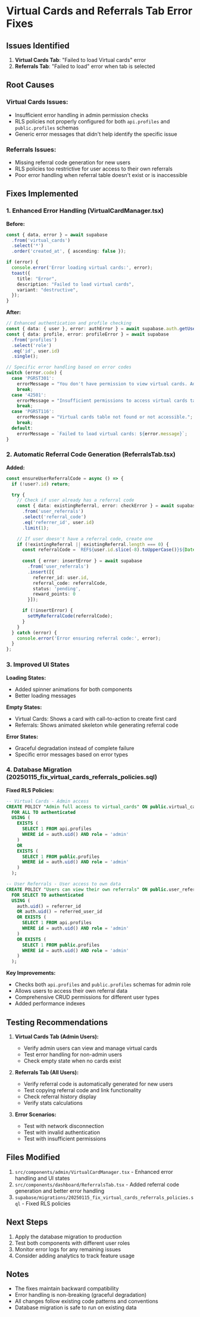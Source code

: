 # Virtual Cards and Referrals Tab Error Fixes

## Issues Identified

1. **Virtual Cards Tab**: "Failed to load Virtual cards" error
2. **Referrals Tab**: "Failed to load" error when tab is selected

## Root Causes

### Virtual Cards Issues:
- Insufficient error handling in admin permission checks
- RLS policies not properly configured for both `api.profiles` and `public.profiles` schemas
- Generic error messages that didn't help identify the specific issue

### Referrals Issues:
- Missing referral code generation for new users
- RLS policies too restrictive for user access to their own referrals
- Poor error handling when referral table doesn't exist or is inaccessible

## Fixes Implemented

### 1. Enhanced Error Handling (VirtualCardManager.tsx)

**Before:**
```typescript
const { data, error } = await supabase
  .from('virtual_cards')
  .select('*')
  .order('created_at', { ascending: false });

if (error) {
  console.error('Error loading virtual cards:', error);
  toast({
    title: "Error",
    description: "Failed to load virtual cards",
    variant: "destructive",
  });
}
```

**After:**
```typescript
// Enhanced authentication and profile checking
const { data: { user }, error: authError } = await supabase.auth.getUser();
const { data: profile, error: profileError } = await supabase
  .from('profiles')
  .select('role')
  .eq('id', user.id)
  .single();

// Specific error handling based on error codes
switch (error.code) {
  case 'PGRST301':
    errorMessage = "You don't have permission to view virtual cards. Admin access required.";
    break;
  case '42501':
    errorMessage = "Insufficient permissions to access virtual cards table.";
    break;
  case 'PGRST116':
    errorMessage = "Virtual cards table not found or not accessible.";
    break;
  default:
    errorMessage = `Failed to load virtual cards: ${error.message}`;
}
```

### 2. Automatic Referral Code Generation (ReferralsTab.tsx)

**Added:**
```typescript
const ensureUserReferralCode = async () => {
  if (!user?.id) return;

  try {
    // Check if user already has a referral code
    const { data: existingReferral, error: checkError } = await supabase
      .from('user_referrals')
      .select('referral_code')
      .eq('referrer_id', user.id)
      .limit(1);

    // If user doesn't have a referral code, create one
    if (!existingReferral || existingReferral.length === 0) {
      const referralCode = `REF${user.id.slice(-8).toUpperCase()}${Date.now().toString().slice(-4)}`;
      
      const { error: insertError } = await supabase
        .from('user_referrals')
        .insert([{
          referrer_id: user.id,
          referral_code: referralCode,
          status: 'pending',
          reward_points: 0
        }]);

      if (!insertError) {
        setMyReferralCode(referralCode);
      }
    }
  } catch (error) {
    console.error('Error ensuring referral code:', error);
  }
};
```

### 3. Improved UI States

**Loading States:**
- Added spinner animations for both components
- Better loading messages

**Empty States:**
- Virtual Cards: Shows a card with call-to-action to create first card
- Referrals: Shows animated skeleton while generating referral code

**Error States:**
- Graceful degradation instead of complete failure
- Specific error messages based on error types

### 4. Database Migration (20250115_fix_virtual_cards_referrals_policies.sql)

**Fixed RLS Policies:**

```sql
-- Virtual Cards - Admin access
CREATE POLICY "Admin full access to virtual_cards" ON public.virtual_cards
  FOR ALL TO authenticated
  USING (
    EXISTS (
      SELECT 1 FROM api.profiles 
      WHERE id = auth.uid() AND role = 'admin'
    )
    OR
    EXISTS (
      SELECT 1 FROM public.profiles 
      WHERE id = auth.uid() AND role = 'admin'
    )
  );

-- User Referrals - User access to own data
CREATE POLICY "Users can view their own referrals" ON public.user_referrals
  FOR SELECT TO authenticated
  USING (
    auth.uid() = referrer_id 
    OR auth.uid() = referred_user_id
    OR EXISTS (
      SELECT 1 FROM api.profiles 
      WHERE id = auth.uid() AND role = 'admin'
    )
    OR EXISTS (
      SELECT 1 FROM public.profiles 
      WHERE id = auth.uid() AND role = 'admin'
    )
  );
```

**Key Improvements:**
- Checks both `api.profiles` and `public.profiles` schemas for admin role
- Allows users to access their own referral data
- Comprehensive CRUD permissions for different user types
- Added performance indexes

## Testing Recommendations

1. **Virtual Cards Tab (Admin Users):**
   - Verify admin users can view and manage virtual cards
   - Test error handling for non-admin users
   - Check empty state when no cards exist

2. **Referrals Tab (All Users):**
   - Verify referral code is automatically generated for new users
   - Test copying referral code and link functionality
   - Check referral history display
   - Verify stats calculations

3. **Error Scenarios:**
   - Test with network disconnection
   - Test with invalid authentication
   - Test with insufficient permissions

## Files Modified

1. `src/components/admin/VirtualCardManager.tsx` - Enhanced error handling and UI states
2. `src/components/dashboard/ReferralsTab.tsx` - Added referral code generation and better error handling
3. `supabase/migrations/20250115_fix_virtual_cards_referrals_policies.sql` - Fixed RLS policies

## Next Steps

1. Apply the database migration to production
2. Test both components with different user roles
3. Monitor error logs for any remaining issues
4. Consider adding analytics to track feature usage

## Notes

- The fixes maintain backward compatibility
- Error handling is non-breaking (graceful degradation)
- All changes follow existing code patterns and conventions
- Database migration is safe to run on existing data